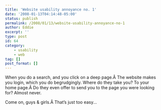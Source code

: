 ```yaml
---
title: 'Website usability annoyance no. 1'
date: '2008-01-13T04:14:48-05:00'
status: publish
permalink: /2008/01/13/website-usability-annoyance-no-1
author: Eddie
excerpt: ''
type: post
id: 64
category:
    - usability
    - web
tag: []
post_format: []
---
```

When you do a search, and you click on a deep page.Â The website makes you login, which you do begrudgingly. Where do they take you? To your home page.Â Do they even offer to send you to the page you were looking for? Almost never.

Come on, guys &amp; girls.Â That’s just too easy...
